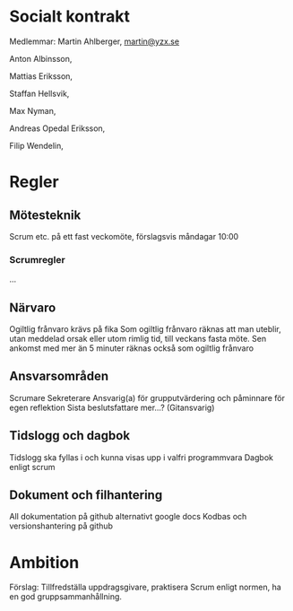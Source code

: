 # Socialt kontrakt

Medlemmar:
Martin Ahlberger, martin@yzx.se

Anton Albinsson, 

Mattias Eriksson, 

Staffan Hellsvik, 

Max Nyman, 

Andreas Opedal Eriksson, 

Filip Wendelin, 

# Regler

## Mötesteknik
Scrum etc. på ett fast veckomöte, förslagsvis måndagar 10:00

### Scrumregler
...

## Närvaro
Ogiltlig frånvaro krävs på fika
Som ogiltlig frånvaro räknas att man uteblir, utan meddelad orsak eller utom rimlig tid, till veckans fasta möte.
Sen ankomst med mer än 5 minuter räknas också som ogiltlig frånvaro

## Ansvarsområden
Scrumare
Sekreterare
Ansvarig(a) för grupputvärdering och påminnare för egen reflektion
Sista beslutsfattare
mer...? (Gitansvarig)

## Tidslogg och dagbok
Tidslogg ska fyllas i och kunna visas upp i valfri programmvara
Dagbok enligt scrum

## Dokument och filhantering
All dokumentation på github alternativt google docs
Kodbas och versionshantering på github

# Ambition
Förslag: Tillfredställa uppdragsgivare, praktisera Scrum enligt normen, ha en god gruppsammanhållning.
